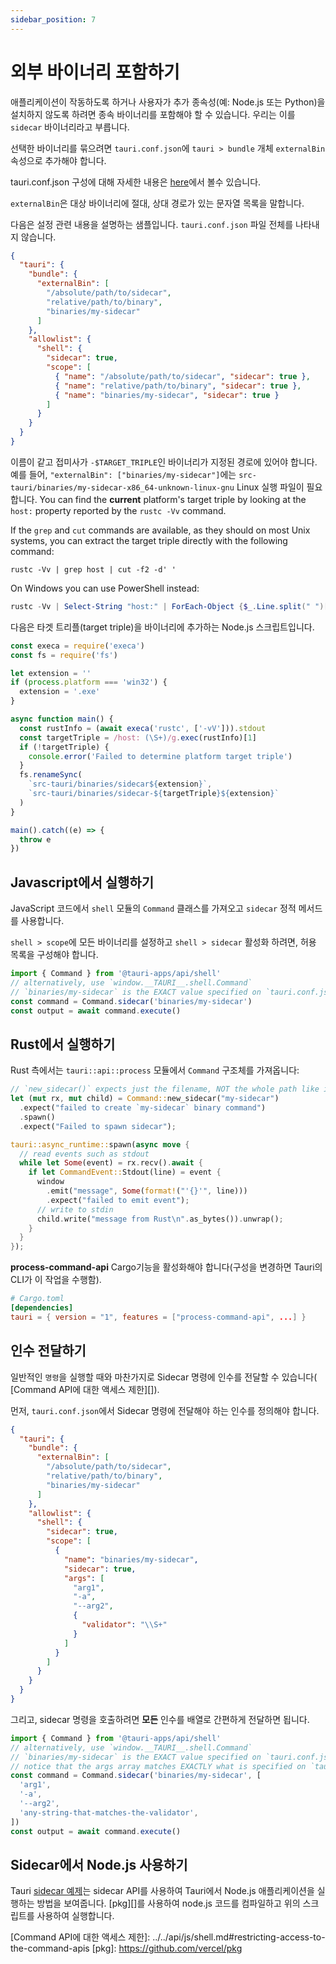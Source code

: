 ```yaml
---
sidebar_position: 7
---
```


# 외부 바이너리 포함하기

애플리케이션이 작동하도록 하거나 사용자가 추가 종속성(예: Node.js 또는 Python)을 설치하지 않도록 하려면 종속 바이너리를 포함해야 할 수 있습니다. 우리는 이를 `sidecar` 바이너리라고 부릅니다.

선택한 바이너리를 묶으려면 `tauri.conf.json`에 `tauri > bundle` 개체 `externalBin` 속성으로 추가해야 합니다.

tauri.conf.json 구성에 대해 자세한 내용은 [here][tauri.bundle]에서 볼수 있습니다.

`externalBin`은 대상 바이너리에 절대, 상대 경로가 있는 문자열 목록을 말합니다.

다음은 설정 관련 내용을 설명하는 샘플입니다. `tauri.conf.json` 파일 전체를 나타내지 않습니다.

```json
{
  "tauri": {
    "bundle": {
      "externalBin": [
        "/absolute/path/to/sidecar",
        "relative/path/to/binary",
        "binaries/my-sidecar"
      ]
    },
    "allowlist": {
      "shell": {
        "sidecar": true,
        "scope": [
          { "name": "/absolute/path/to/sidecar", "sidecar": true },
          { "name": "relative/path/to/binary", "sidecar": true },
          { "name": "binaries/my-sidecar", "sidecar": true }
        ]
      }
    }
  }
}
```

이름이 같고 접미사가 `-$TARGET_TRIPLE`인 바이너리가 지정된 경로에 있어야 합니다. 예를 들어, `"externalBin": ["binaries/my-sidecar"]`에는 `src-tauri/binaries/my-sidecar-x86_64-unknown-linux-gnu` Linux 실행 파일이 필요합니다. You can find the **current** platform's target triple by looking at the `host:` property reported by the `rustc -Vv` command.

If the `grep` and `cut` commands are available, as they should on most Unix systems, you can extract the target triple directly with the following command:

```shell
rustc -Vv | grep host | cut -f2 -d' '
```

On Windows you can use PowerShell instead:

```powershell
rustc -Vv | Select-String "host:" | ForEach-Object {$_.Line.split(" ")[1]}
```

다음은 타겟 트리플(target triple)을 바이너리에 추가하는 Node.js 스크립트입니다.

```javascript
const execa = require('execa')
const fs = require('fs')

let extension = ''
if (process.platform === 'win32') {
  extension = '.exe'
}

async function main() {
  const rustInfo = (await execa('rustc', ['-vV'])).stdout
  const targetTriple = /host: (\S+)/g.exec(rustInfo)[1]
  if (!targetTriple) {
    console.error('Failed to determine platform target triple')
  }
  fs.renameSync(
    `src-tauri/binaries/sidecar${extension}`,
    `src-tauri/binaries/sidecar-${targetTriple}${extension}`
  )
}

main().catch((e) => {
  throw e
})
```

## Javascript에서 실행하기

JavaScript 코드에서 `shell` 모듈의 `Command` 클래스를 가져오고 `sidecar` 정적 메서드를 사용합니다.

`shell > scope`에 모든 바이너리를 설정하고 `shell > sidecar` 활성화 하려면, 허용 목록을 구성해야 합니다.

```javascript
import { Command } from '@tauri-apps/api/shell'
// alternatively, use `window.__TAURI__.shell.Command`
// `binaries/my-sidecar` is the EXACT value specified on `tauri.conf.json > tauri > bundle > externalBin`
const command = Command.sidecar('binaries/my-sidecar')
const output = await command.execute()
```

## Rust에서 실행하기

Rust 측에서는 `tauri::api::process` 모듈에서 `Command` 구조체를 가져옵니다:

```rust
// `new_sidecar()` expects just the filename, NOT the whole path like in JavaScript
let (mut rx, mut child) = Command::new_sidecar("my-sidecar")
  .expect("failed to create `my-sidecar` binary command")
  .spawn()
  .expect("Failed to spawn sidecar");

tauri::async_runtime::spawn(async move {
  // read events such as stdout
  while let Some(event) = rx.recv().await {
    if let CommandEvent::Stdout(line) = event {
      window
        .emit("message", Some(format!("'{}'", line)))
        .expect("failed to emit event");
      // write to stdin
      child.write("message from Rust\n".as_bytes()).unwrap();
    }
  }
});
```

**process-command-api** Cargo기능을 활성화해야 합니다(구성을 변경하면 Tauri의 CLI가 이 작업을 수행함).

```toml
# Cargo.toml
[dependencies]
tauri = { version = "1", features = ["process-command-api", ...] }
```

## 인수 전달하기

일반적인 `명령`을 실행할 때와 마찬가지로 Sidecar 명령에 인수를 전달할 수 있습니다( [Command API에 대한 액세스 제한][]).

먼저, `tauri.conf.json`에서 Sidecar 명령에 전달해야 하는 인수를 정의해야 합니다.

```json
{
  "tauri": {
    "bundle": {
      "externalBin": [
        "/absolute/path/to/sidecar",
        "relative/path/to/binary",
        "binaries/my-sidecar"
      ]
    },
    "allowlist": {
      "shell": {
        "sidecar": true,
        "scope": [
          {
            "name": "binaries/my-sidecar",
            "sidecar": true,
            "args": [
              "arg1",
              "-a",
              "--arg2",
              {
                "validator": "\\S+"
              }
            ]
          }
        ]
      }
    }
  }
}
```

그리고, sidecar 명령을 호출하려면 **모든** 인수를 배열로 간편하게 전달하면 됩니다.

```js
import { Command } from '@tauri-apps/api/shell'
// alternatively, use `window.__TAURI__.shell.Command`
// `binaries/my-sidecar` is the EXACT value specified on `tauri.conf.json > tauri > bundle > externalBin`
// notice that the args array matches EXACTLY what is specified on `tauri.conf.json`.
const command = Command.sidecar('binaries/my-sidecar', [
  'arg1',
  '-a',
  '--arg2',
  'any-string-that-matches-the-validator',
])
const output = await command.execute()
```

## Sidecar에서 Node.js 사용하기

Tauri [sidecar 예제][]는 sidecar API를 사용하여 Tauri에서 Node.js 애플리케이션을 실행하는 방법을 보여줍니다. [pkg][]를 사용하여 node.js 코드를 컴파일하고 위의 스크립트를 사용하여 실행합니다.

[tauri.bundle]: ../../api/config.md#tauri.bundle
[sidecar 예제]: https://github.com/tauri-apps/tauri/tree/1.x/examples/sidecar
[Command API에 대한 액세스 제한]: ../../api/js/shell.md#restricting-access-to- the-command-apis
[pkg]: https://github.com/vercel/pkg
